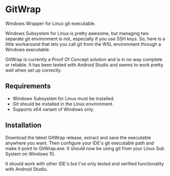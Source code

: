 # GitWrap
Windows Wrapper for Linux git executable.

Windows Subsystem for Linux is pretty awesome, but managing two separate git environment is not, especially if you use SSH keys. So, here is a little workaround that lets you call git from the WSL environment through a Windows executable.

GitWrap is currently a Proof Of Concept solution and is in no way complete or reliable. It has been tested with Android Studio and seems to work pretty well when set up correctly.

## Requirements
- Windows Subsystem for Linux must be installed. 
- Git should be installed in the Linux environment.
- Supports x64 variant of Windows only. 

## Installation
Download the latest GitWrap release, extract and save the executable anywhere you want. Then configure your IDE's git executable path and make it point to GitWrap.exe. It should now be using git from your Linux Sub System on Windows 10.

It should work with other IDE's but I've only tested and verified functionality with Android Studio.

